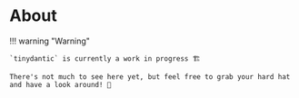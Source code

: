 # About

!!! warning "Warning"

    `tinydantic` is currently a work in progress 🏗️

    There's not much to see here yet, but feel free to grab your hard hat and have a look around! 👷
